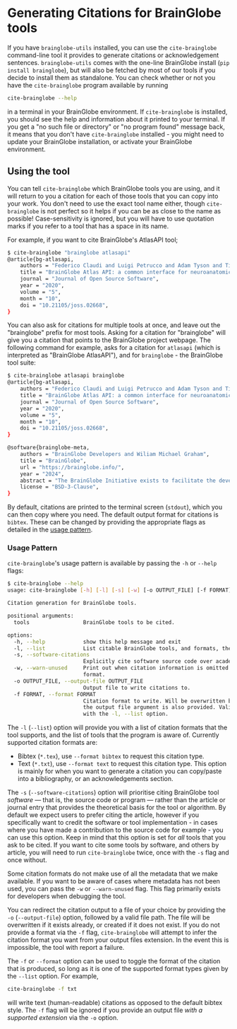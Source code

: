 # Generating Citations for BrainGlobe tools

If you have `brainglobe-utils` installed, you can use the `cite-brainglobe` command-line tool it provides to generate citations or acknowledgement sentences.
`brainglobe-utils` comes with the one-line BrainGlobe install (`pip install brainglobe`), but will also be fetched by most of our tools if you decide to install them as standalone.
You can check whether or not you have the `cite-brainglobe` program available by running

```bash
cite-brainglobe --help
```

in a terminal in your BrainGlobe environment.
If `cite-brainglobe` is installed, you should see the help and information about it printed to your terminal.
If you get a "no such file or directory" or "no program found" message back, it means that you don't have `cite-brainglobe` installed - you might need to update your BrainGlobe installation, or activate your BrainGlobe environment.

## Using the tool

You can tell `cite-brainglobe` which BrainGlobe tools you are using, and it will return to you a citation for each of those tools that you can copy into your work.
You don't need to use the exact tool name either, though `cite-brainglobe` is not perfect so it helps if you can be as close to the name as possible!
Case-sensitivity is ignored, but you will have to use quotation marks if you refer to a tool that has a space in its name.

For example, if you want to cite BrainGlobe's AtlasAPI tool;

```bash
$ cite-brainglobe "brainglobe atlasapi"
@article{bg-atlasapi,
    authors = "Federico Claudi and Luigi Petrucco and Adam Tyson and Tiago Branco and Troy Margrie and Ruben Portugues",
    title = "BrainGlobe Atlas API: a common interface for neuroanatomical atlases",
    journal = "Journal of Open Source Software",
    year = "2020",
    volume = "5",
    month = "10",
    doi = "10.21105/joss.02668",
}
```

You can also ask for citations for multiple tools at once, and leave out the "brainglobe" prefix for most tools.
Asking for a citation for "brainglobe" will give you a citation that points to the BrainGlobe project webpage.
The following command for example, asks for a citation for `atlasapi` (which is interpreted as "BrainGlobe AtlasAPI"), and for `brainglobe` - the BrainGlobe tool suite:

```bash
$ cite-brainglobe atlasapi brainglobe
@article{bg-atlasapi,
    authors = "Federico Claudi and Luigi Petrucco and Adam Tyson and Tiago Branco and Troy Margrie and Ruben Portugues",
    title = "BrainGlobe Atlas API: a common interface for neuroanatomical atlases",
    journal = "Journal of Open Source Software",
    year = "2020",
    volume = "5",
    month = "10",
    doi = "10.21105/joss.02668",
}

@software{brainglobe-meta,
    authors = "BrainGlobe Developers and Wiliam Michael Graham",
    title = "BrainGlobe",
    url = "https://brainglobe.info/",
    year = "2024",
    abstract = "The BrainGlobe Initiative exists to facilitate the development of interoperable Python-based tools for computational neuroanatomy.",
    license = "BSD-3-Clause",
}
```

By default, citations are printed to the terminal screen (`stdout`), which you can then copy where you need.
The default output format for citations is `bibtex`.
These can be changed by providing the appropriate flags as detailed in the [usage pattern](#usage-pattern).

### Usage Pattern

`cite-brainglobe`'s usage pattern is available by passing the `-h` or `--help` flags:

```bash
$ cite-brainglobe --help
usage: cite-brainglobe [-h] [-l] [-s] [-w] [-o OUTPUT_FILE] [-f FORMAT] [tools ...]

Citation generation for BrainGlobe tools.

positional arguments:
  tools                 BrainGlobe tools to be cited.

options:
  -h, --help            show this help message and exit
  -l, --list            List citable BrainGlobe tools, and formats, then exit.
  -s, --software-citations
                        Explicitly cite software source code over academic papers.
  -w, --warn-unused     Print out when citation information is omitted by the chosen citation
                        format.
  -o OUTPUT_FILE, --output-file OUTPUT_FILE
                        Output file to write citations to.
  -f FORMAT, --format FORMAT
                        Citation format to write. Will be overwritten by the inferred format if
                        the output file argument is also provided. Valid formats can be listed
                        with the -l, --list option.
```

The `-l` (`--list`) option will provide you with a list of citation formats that the tool supports, and the list of tools that the program is aware of.
Currently supported citation formats are:

- Bibtex (`*.tex`), use `--format bibtex` to request this citation type.
- Text (`*.txt`), use `--format text` to request this citation type. This option is mainly for when you want to generate a citation you can copy/paste into a bibliography, or an acknowledgements section.

The `-s` (`--software-citations`) option will prioritise citing BrainGlobe tool _software_ — that is, the source code or program — rather than the article or journal entry that provides the theoretical basis for the tool or algorithm.
By default we expect users to prefer citing the article, however if you specifically want to credit the software or tool implementation - in cases where you have made a contribution to the source code for example - you can use this option.
Keep in mind that this option is set for _all_ tools that you ask to be cited.
If you want to cite some tools by software, and others by article, you will need to run `cite-brainglobe` twice, once with the `-s` flag and once without.

Some citation formats do not make use of all the metadata that we make available.
If you want to be aware of cases where metadata has not been used, you can pass the `-w` or `--warn-unused` flag.
This flag primarily exists for developers when debugging the tool.

You can redirect the citation output to a file of your choice by providing the `-o` (`--output-file`) option, followed by a valid file path.
The file will be overwritten if it exists already, or created if it does not exist.
If you do not provide a format via the `-f` flag, `cite-brainglobe` will attempt to infer the citation format you want from your output files extension.
In the event this is impossible, the tool with report a failure.

The `-f` or `--format` option can be used to toggle the format of the citation that is produced, so long as it is one of the supported format types given by the `--list` option.
For example,

```bash
cite-brainglobe -f txt
```

will write text (human-readable) citations as opposed to the default bibtex style.
The `-f` flag will be ignored if you provide an output file _with a supported extension_ via the `-o` option.
